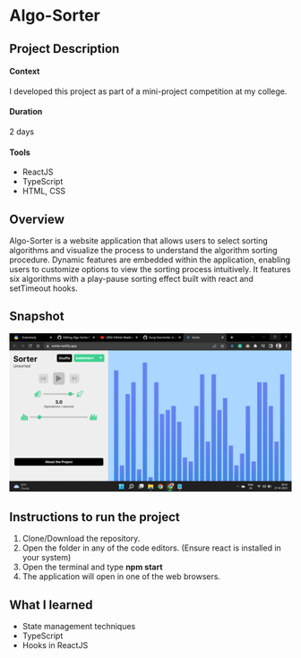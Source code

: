 # Algo-Sorter

## Project Description
#### Context
I developed this project as part of a mini-project competition at my college.

#### Duration
2 days

#### Tools
- ReactJS
- TypeScript
- HTML, CSS

## Overview
Algo-Sorter is a website application that allows users to select sorting algorithms and visualize the process to understand the algorithm sorting procedure. Dynamic features are embedded within the application, enabling users to customize options to view the sorting process intuitively. It features six algorithms with a play-pause sorting effect built with react and setTimeout hooks.

## Snapshot
![snapshot](/sorter.png)

## Instructions to run the project
1. Clone/Download the repository.
2. Open the folder in any of the code editors. (Ensure react is installed in your system)
3. Open the terminal and type **npm start**
4. The application will open in one of the web browsers.

## What I learned
- State management techniques
- TypeScript
- Hooks in ReactJS
